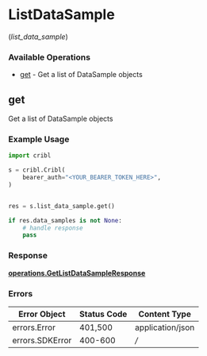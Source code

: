 # ListDataSample
(*list_data_sample*)

### Available Operations

* [get](#get) - Get a list of DataSample objects

## get

Get a list of DataSample objects

### Example Usage

```python
import cribl

s = cribl.Cribl(
    bearer_auth="<YOUR_BEARER_TOKEN_HERE>",
)


res = s.list_data_sample.get()

if res.data_samples is not None:
    # handle response
    pass
```


### Response

**[operations.GetListDataSampleResponse](../../models/operations/getlistdatasampleresponse.md)**
### Errors

| Error Object     | Status Code      | Content Type     |
| ---------------- | ---------------- | ---------------- |
| errors.Error     | 401,500          | application/json |
| errors.SDKError  | 400-600          | */*              |
